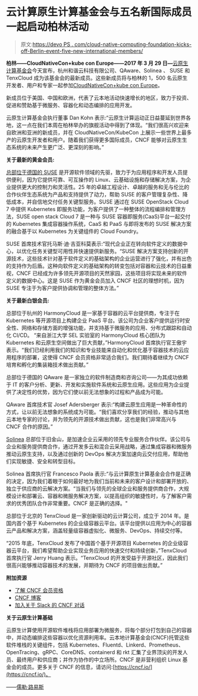 # 云计算原生计算基金会与五名新国际成员一起启动柏林活动

> 原文:[https://devo PS . com/cloud-native-computing-foundation-kicks-off-Berlin-event-five-new-international-members/](https://devops.com/cloud-native-computing-foundation-kicks-off-berlin-event-five-new-international-members/)

**柏林——CloudNativeCon+kube con Europe——2017 年 3 月 29 日—**[云原生计算基金会](https://cncf.io/)今天宣布，杭州和谐云科技有限公司、QAware、Solinea *、* SUSE 和 TenxCloud 成为该基金会的最新成员。这些新成员将与柏林的 1，500 名云原生开发者、用户和专家一起参加[CloudNativeCon+kube con Europe](http://events.linuxfoundation.org/events/cloudnativecon-and-kubecon-europe?utm_source=press-release&utm_campaign=cnceu17&utm_medium=press&utm_content=OSLS)。

新成员位于美国、中国和欧洲，代表了云本地活动快速增长的地区，致力于投资、促进和赞助基于微服务、容器化和动态编排的应用开发。

云原生计算基金会执行董事 Dan Kohn 表示:“云原生计算运动正日益蔓延到世界各地，这一点在我们本周在柏林举办的旗舰活动中得到了体现。“我们很高兴欢迎来自欧洲和亚洲的新成员，并在 CloudNativeCon/KubeCon 上展示一些世界上最多产的云原生开发者和用户。随着我们获得更多国际成员，CNCF 能够对云原生生态系统的未来产生更广泛、更深刻的影响。”

**关于最新的黄金会员:**

[总部位于德国的 SUSE](https://www.suse.com/) 是开源软件领域的先驱，致力于为应用程序和开发人员提供便利，因为它提供可靠、可互操作的 Linux、云基础设施和存储解决方案，为企业提供更大的控制力和灵活性。25 年的卓越工程设计、卓越的服务和无与伦比的合作伙伴生态系统为产品和支持提供了动力，帮助 SUSE 的客户管理复杂性、降低成本，并自信地交付任务关键型服务。SUSE 通过在 SUSE OpenStack Cloud 7 中提供 Kubernetes 即服务功能，为客户提供了一种整体的流程编排和管理方法，SUSE open stack Cloud 7 是一种与 SUSE 容器即服务(CaaS)平台一起交付的 Kubernetes 集成容器操作系统，CaaS 和 PaaS 与即将发布的 SUSE 解决方案的融合基于以 Kubernetes 为关键组件的 Cloud Foundry。

SUSE 首席技术官托马斯·迪·吉亚科莫表示:“现代企业正在转向软件定义的数据中心，以优化任务关键型可用性并快速提供新服务。“SUSE 解决方案支持创新的开源技术，这些技术针对基于软件定义的基础架构的企业运营进行了强化，并有出色的支持作为后盾。这种向软件定义的基础架构的转变包括对容器和云技术的日益重视，CNCF 已经成为许多领先开源项目的天然家园，这些项目将实现未来的软件定义的数据中心。这是 SUSE 作为黄金会员加入 CNCF 社区的理想时机，因为 SUSE 专注于为客户提供协调和管理的整体方法。”

**关于最新白银会员:**

总部位于杭州的 HarmonyCloud 是一家基于容器的云平台提供商，专注于在 Kubernetes 等开源项目上构建企业 PaaS 平台。该公司为企业客户提供运行时安全性、网络和存储方面的增强功能，并支持基于微服务的应用、分布式跟踪和自动化 CI/CD。
“来自浙江大学 SEL 实验室的 HarmonyCloud 核心团队为 Kubernetes 和云原生空间做出了巨大贡献，”HarmonyCloud 首席执行官王傲宇表示。“我们已经利用我们的知识和专业技能来自动化和优化基于容器技术的云应用程序的部署，这使得 CNCF 会员资格非常适合我们。我们期待着继续为 CNCF 培育和孵化的集装箱技术做出贡献。”

总部位于德国的 QAware 是一家独立的软件制造商和咨询公司——为其成功依赖于 IT 的客户分析、更新、开发和实施软件系统和云原生应用。这些应用为企业提供了决定性的优势，因为它们使以前无法想象的过程和产品成为可能。

QAware 首席技术官 Josef Adersberger 表示:“构建云原生应用是一种革命性的方式，让以前无法想象的系统成为可能。“我们喜欢分享我们的经验，推动与其他云本地专家的讨论，并为领先的开源技术做出贡献，这也是我们非常高兴与 CNCF 合作的原因。”

[Solinea](https://solinea.com/) 总部位于旧金山，是加速企业云采用的领先专业服务合作伙伴。该公司与企业和服务提供商合作，通过开发多云和混合云采用战略，通过集成容器和微服务推动云原生支持，以及通过创新的 DevOps 解决方案加速向云交付应用，帮助他们实现敏捷、安全和转型目标。

Solinea 首席执行官 Francesco Paola 表示:“与云计算原生计算基金会合作是正确的决定，因为我们着眼于如何最好地为我们当前和未来的客户设计和部署开放的、独立于供应商的云解决方案。“当我们与领先的全球企业和服务提供商合作，大规模设计和部署云、容器和微服务解决方案，以提高组织的敏捷性时，与了解客户需求的优秀团队合作非常重要。CNCF 是正确的选择。"

总部位于北京的 TenxCloud 是一家创新驱动的云计算公司，成立于 2014 年。是国内首个基于 Kubernetes 的企业级容器云平台。该平台提供以应用为中心的容器云产品和解决方案，涵盖轻量级容器虚拟化、微服务、DevOps、持续交付等。

“2015 年底，TenxCloud 发布了中国首个基于开源项目 Kubernetes 的企业级容器云平台，我们希望帮助企业实现业务应用的快速交付和持续创新，”TenxCloud 首席执行官 Jerry Huang 表示。“TenxCloud 的开发受益于开源社区，因此我们很高兴能够推动容器技术的发展，并期待为 CNCF 的项目做出贡献。”

**附加资源**

*   [了解 CNCF 会员资格](https://cncf.io/join)
*   [CNCF 博客](https://cncf.io/news/blog)
*   [加入关于 Slack 的 CNCF 对话](https://slack.cncf.io/)

**关于云原生计算基础**

云原生计算使用开源软件堆栈将应用部署为微服务，将每个部分打包到自己的容器中，并动态编排这些容器以优化资源利用率。云本地计算基金会(CNCF)托管这些软件堆栈的关键组件，包括 Kubernetes、Fluentd、Linkerd、Prometheus、OpenTracing、gRPC、CoreDNS、containerd 和 rkt 汇集了业界顶尖的开发人员、最终用户和供应商；并作为协作的中立场所。CNCF 是非营利组织 Linux 基金会的成员。更多关于 CNCF 的信息，请访问:[https://cncf.io/](https://cncf.io/)。

——[儒勒·路易斯](https://devops.com/author/jules/)